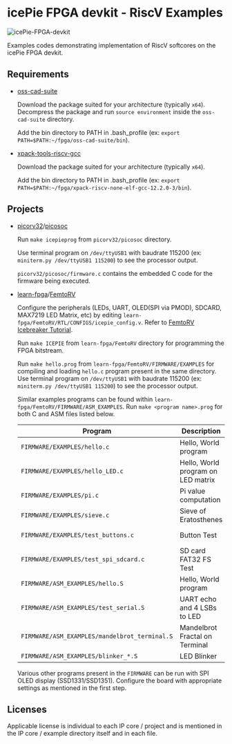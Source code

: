 # icePie FPGA devkit - RiscV Examples

![icePie-FPGA-devkit](/icepie-examples/docs/icePie-FPGA-devkit.jpg)

Examples codes demonstrating implementation of RiscV softcores on the icePie FPGA devkit.

## Requirements

* [oss-cad-suite](https://github.com/YosysHQ/oss-cad-suite-build/releases)
  
  Download the package suited for your architecture (typically `x64`). Decompress the package and run `source environment` inside the `oss-cad-suite` directory.

  Add the bin directory to PATH in .bash_profile (ex: `export PATH=$PATH:~/fpga/oss-cad-suite/bin`).

* [xpack-tools-riscv-gcc](https://github.com/xpack-dev-tools/riscv-none-elf-gcc-xpack/releases/)

  Download the package suited for your architecture (typically `x64`). 
  
  Add the bin directory to PATH in .bash_profile (ex: `export PATH=$PATH:~/fpga/xpack-riscv-none-elf-gcc-12.2.0-3/bin`).

## Projects

* [picorv32](https://github.com/YosysHQ/picorv32)/[picosoc](https://github.com/YosysHQ/picorv32/tree/master/picosoc)

  Run `make icepieprog` from `picorv32/picosoc` directory.

  Use terminal program on `/dev/ttyUSB1` with baudrate 115200 (ex: `miniterm.py /dev/ttyUSB1 115200`) to see the processor output. 
  
  `picorv32/picosoc/firmware.c` contains the embedded C code for the firmware being executed. 

* [learn-fpga](https://github.com/BrunoLevy/learn-fpga)/[FemtoRV](https://github.com/BrunoLevy/learn-fpga/tree/master/FemtoRV)
  
  Configure the peripherals (LEDs, UART, OLED(SPI via PMOD), SDCARD, MAX7219 LED Matrix, etc) by editing `learn-fpga/FemtoRV/RTL/CONFIGS/icepie_config.v`. Refer to [FemtoRV Icebreaker Tutorial](https://github.com/BrunoLevy/learn-fpga/blob/master/FemtoRV/TUTORIALS/IceBreaker.md).
  
  Run `make ICEPIE` from `learn-fpga/FemtoRV` directory for programming the FPGA bitstream.

  Run `make hello.prog` from `learn-fpga/FemtoRV/FIRMWARE/EXAMPLES` for compiling and loading `hello.c` program present in the same directory. Use terminal program on `/dev/ttyUSB1` with baudrate 115200 (ex: `miniterm.py /dev/ttyUSB1 115200`) to see the processor output.

  Similar examples programs can be found within `learn-fpga/FemtoRV/FIRMWARE/ASM_EXAMPLES`. Run `make <program name>.prog` for both C and ASM files listed below.

  | Program                 	     	  	        | Description            		  | Peripheral           |
  |-----------------------------------------------------|-----------------------------------------|----------------------|
  | `FIRMWARE/EXAMPLES/hello.c`      		        | Hello, World program           	  | UART                 |
  | `FIRMWARE/EXAMPLES/hello_LED.c`  	  		| Hello, World program on LED matrix  	  | MAX7219 LED Matrix   |
  | `FIRMWARE/EXAMPLES/pi.c`         	 		| Pi value computation 		  	  | UART	         |
  | `FIRMWARE/EXAMPLES/sieve.c`     	  		| Sieve of Eratosthenes           	  | UART                 |
  | `FIRMWARE/EXAMPLES/test_buttons.c`    		| Button Test           		  | Buttons, Encoder     |
  | `FIRMWARE/EXAMPLES/test_spi_sdcard.c` 		| SD card FAT32 FS Test           	  | SD card, UART        |
  | `FIRMWARE/ASM_EXAMPLES/hello.S`  	  		| Hello, World program  	   	  | UART		 |
  | `FIRMWARE/ASM_EXAMPLES/test_serial.S`  		| UART echo and 4 LSBs to LED  	   	  | UART, LEDs		 |
  | `FIRMWARE/ASM_EXAMPLES/mandelbrot_terminal.S`  	| Mandelbrot Fractal on Terminal  	  | UART	         |
  | `FIRMWARE/ASM_EXAMPLES/blinker_*.S`  	        | LED Blinker		    	          | LEDs	         |

  Various other programs present in the `FIRMWARE` can be run with SPI OLED display (SSD1331/SSD1351). Configure the board with appropriate settings as mentioned in the first step.

## Licenses

  Applicable license is individual to each IP core / project and is mentioned in the IP core / example directory itself and in each file.


